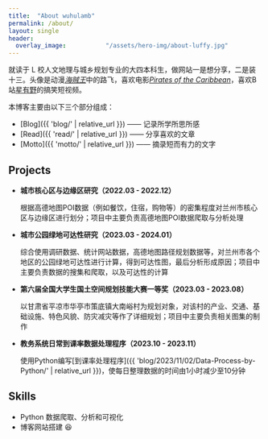 ```yaml
---
title:  "About wuhulamb"
permalink: /about/
layout: single
header:
  overlay_image:           "/assets/hero-img/about-luffy.jpg"
---
```


就读于 L 校人文地理与城乡规划专业的大四本科生，做网站一是想分享，二是装十三。头像是动漫[*海贼王*](https://baike.baidu.com/item/%E8%88%AA%E6%B5%B7%E7%8E%8B/75861)中的路飞，喜欢电影[*Pirates of the Caribbean*](https://www.imdb.com/list/ls023657263/)，喜欢B站[星有野](https://space.bilibili.com/627888730)的搞笑短视频。

本博客主要由以下三个部分组成：

- [Blog]({{ 'blog/' | relative_url }}) —— 记录所学所思所感
- [Read]({{ 'read/' | relative_url }}) —— 分享喜欢的文章
- [Motto]({{ 'motto/' | relative_url }}) —— 摘录短而有力的文字

## Projects

- **城市核心区与边缘区研究（2022.03 - 2022.12）**

  根据高德地图POI数据（例如餐饮，住宿，购物等）的密集程度对兰州市核心区与边缘区进行划分；项目中主要负责高德地图POI数据爬取与分析处理

- **城市公园绿地可达性研究（2023.03 - 2024.01）**

  综合使用调研数据、统计网站数据，高德地图路径规划数据等，对兰州市各个地区的公园绿地可达性进行计算，得到可达性图，最后分析形成原因；项目中主要负责数据的搜集和爬取，以及可达性的计算

- **第六届全国大学生国土空间规划技能大赛一等奖（2023.03 - 2023.08）**

  以甘肃省平凉市华亭市策底镇大南峪村为规划对象，对该村的产业、交通、基础设施、特色风貌、防灾减灾等作了详细规划；项目中主要负责相关图集的制作

- **教务系统日常到课率数据处理程序（2023.10 - 2023.11）**

  使用Python编写[到课率处理程序]({{ 'blog/2023/11/02/Data-Process-by-Python/' | relative_url }})，使每日整理数据的时间由1小时减少至10分钟

## Skills

- Python 数据爬取、分析和可视化
- 博客网站搭建 :satisfied:
